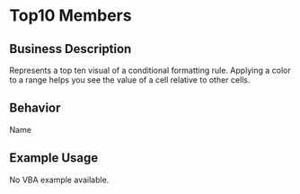 # Top10 Members

## Business Description
Represents a top ten visual of a conditional formatting rule. Applying a color to a range helps you see the value of a cell relative to other cells.

## Behavior
Name

## Example Usage
No VBA example available.